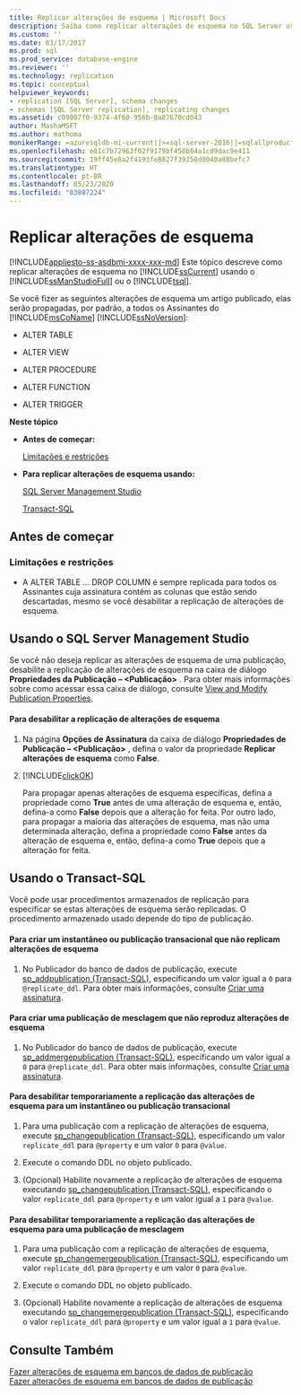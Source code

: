 ```yaml
---
title: Replicar alterações de esquema | Microsoft Docs
description: Saiba como replicar alterações de esquema no SQL Server usando o SQL Server Management Studio ou o Transact-SQL.
ms.custom: ''
ms.date: 03/17/2017
ms.prod: sql
ms.prod_service: database-engine
ms.reviewer: ''
ms.technology: replication
ms.topic: conceptual
helpviewer_keywords:
- replication [SQL Server], schema changes
- schemas [SQL Server replication], replicating changes
ms.assetid: c09007f0-9374-4f60-956b-8a87670cd043
author: MashaMSFT
ms.author: mathoma
monikerRange: =azuresqldb-mi-current||>=sql-server-2016||=sqlallproducts-allversions
ms.openlocfilehash: e81c7b72962f02f9179bf458b84a1cd9dac9e411
ms.sourcegitcommit: 19ff45e8a2f4193fe8827f39258d8040a88befc7
ms.translationtype: HT
ms.contentlocale: pt-BR
ms.lasthandoff: 05/23/2020
ms.locfileid: "83807224"
---
```

# <a name="replicate-schema-changes"></a>Replicar alterações de esquema
[!INCLUDE[appliesto-ss-asdbmi-xxxx-xxx-md](../../../includes/appliesto-ss-asdbmi-xxxx-xxx-md.md)]
  Este tópico descreve como replicar alterações de esquema no [!INCLUDE[ssCurrent](../../../includes/sscurrent-md.md)] usando o [!INCLUDE[ssManStudioFull](../../../includes/ssmanstudiofull-md.md)] ou o [!INCLUDE[tsql](../../../includes/tsql-md.md)].  
  
 Se você fizer as seguintes alterações de esquema um artigo publicado, elas serão propagadas, por padrão, a todos os Assinantes do [!INCLUDE[msCoName](../../../includes/msconame-md.md)] [!INCLUDE[ssNoVersion](../../../includes/ssnoversion-md.md)]:  
  
-   ALTER TABLE  
  
-   ALTER VIEW  
  
-   ALTER PROCEDURE  
  
-   ALTER FUNCTION  
  
-   ALTER TRIGGER  
  
 **Neste tópico**  
  
-   **Antes de começar:**  
  
     [Limitações e restrições](#Restrictions)  
  
-   **Para replicar alterações de esquema usando:**  
  
     [SQL Server Management Studio](#SSMSProcedure)  
  
     [Transact-SQL](#TsqlProcedure)  
  
##  <a name="before-you-begin"></a><a name="BeforeYouBegin"></a> Antes de começar  
  
###  <a name="limitations-and-restrictions"></a><a name="Restrictions"></a> Limitações e restrições  
  
-   A ALTER TABLE ... DROP COLUMN é sempre replicada para todos os Assinantes cuja assinatura contém as colunas que estão sendo descartadas, mesmo se você desabilitar a replicação de alterações de esquema.  
  
##  <a name="using-sql-server-management-studio"></a><a name="SSMSProcedure"></a> Usando o SQL Server Management Studio  
 Se você não deseja replicar as alterações de esquema de uma publicação, desabilite a replicação de alterações de esquema na caixa de diálogo **Propriedades da Publicação – \<Publicação>** . Para obter mais informações sobre como acessar essa caixa de diálogo, consulte [View and Modify Publication Properties](../../../relational-databases/replication/publish/view-and-modify-publication-properties.md).  
  
#### <a name="to-disable-replication-of-schema-changes"></a>Para desabilitar a replicação de alterações de esquema  
  
1.  Na página **Opções de Assinatura** da caixa de diálogo **Propriedades de Publicação – \<Publicação>** , defina o valor da propriedade **Replicar alterações de esquema** como **False**.  
  
2.  [!INCLUDE[clickOK](../../../includes/clickok-md.md)]  

     Para propagar apenas alterações de esquema específicas, defina a propriedade como **True** antes de uma alteração de esquema e, então, defina-a como **False** depois que a alteração for feita. Por outro lado, para propagar a maioria das alterações de esquema, mas não uma determinada alteração, defina a propriedade como **False** antes da alteração de esquema e, então, defina-a como **True** depois que a alteração for feita.  
  
##  <a name="using-transact-sql"></a><a name="TsqlProcedure"></a> Usando o Transact-SQL  
 Você pode usar procedimentos armazenados de replicação para especificar se estas alterações de esquema serão replicadas. O procedimento armazenado usado depende do tipo de publicação.  
  
#### <a name="to-create-a-snapshot-or-transactional-publication-that-does-not-replicate-schema-changes"></a>Para criar um instantâneo ou publicação transacional que não replicam alterações de esquema  
  
1.  No Publicador do banco de dados de publicação, execute [sp_addpublication &#40;Transact-SQL&#41;](../../../relational-databases/system-stored-procedures/sp-addpublication-transact-sql.md), especificando um valor igual a `0` para `@replicate_ddl`. Para obter mais informações, consulte [Criar uma assinatura](../../../relational-databases/replication/publish/create-a-publication.md).  
  
#### <a name="to-create-a-merge-publication-that-does-not-replicate-schema-changes"></a>Para criar uma publicação de mesclagem que não reproduz alterações de esquema  
  
1.  No Publicador do banco de dados de publicação, execute [sp_addmergepublication &#40;Transact-SQL&#41;](../../../relational-databases/system-stored-procedures/sp-addmergepublication-transact-sql.md), especificando um valor igual a `0` para `@replicate_ddl`. Para obter mais informações, consulte [Criar uma assinatura](../../../relational-databases/replication/publish/create-a-publication.md).  
  
#### <a name="to-temporarily-disable-replicating-schema-changes-for-a-snapshot-or-transactional-publication"></a>Para desabilitar temporariamente a replicação das alterações de esquema para um instantâneo ou publicação transacional  
  
1.  Para uma publicação com a replicação de alterações de esquema, execute [sp_changepublication &#40;Transact-SQL&#41;](../../../relational-databases/system-stored-procedures/sp-changepublication-transact-sql.md), especificando um valor `replicate_ddl` para `@property` e um valor `0` para `@value`.  
  
2.  Execute o comando DDL no objeto publicado.  
  
3.  (Opcional) Habilite novamente a replicação de alterações de esquema executando [sp_changepublication &#40;Transact-SQL&#41;](../../../relational-databases/system-stored-procedures/sp-changepublication-transact-sql.md), especificando o valor `replicate_ddl` para `@property` e um valor igual a `1` para `@value`.  
  
#### <a name="to-temporarily-disable-replicating-schema-changes-for-a-merge-publication"></a>Para desabilitar temporariamente a replicação das alterações de esquema para uma publicação de mesclagem  
  
1.  Para uma publicação com a replicação de alterações de esquema, execute [sp_changemergepublication &#40;Transact-SQL&#41;](../../../relational-databases/system-stored-procedures/sp-changemergepublication-transact-sql.md), especificando um valor `replicate_ddl` para `@property` e um valor `0` para `@value`.  
  
2.  Execute o comando DDL no objeto publicado.  
  
3.  (Opcional) Habilite novamente a replicação de alterações de esquema executando [sp_changemergepublication &#40;Transact-SQL&#41;](../../../relational-databases/system-stored-procedures/sp-changemergepublication-transact-sql.md), especificando o valor `replicate_ddl` para `@property` e um valor igual a `1` para `@value`.  
  
## <a name="see-also"></a>Consulte Também  
 [Fazer alterações de esquema em bancos de dados de publicação](../../../relational-databases/replication/publish/make-schema-changes-on-publication-databases.md)   
 [Fazer alterações de esquema em bancos de dados de publicação](../../../relational-databases/replication/publish/make-schema-changes-on-publication-databases.md)  
  
  
